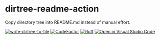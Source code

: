 # dirtree-readme-action

Copy directory tree into README.md instead of manual effort.

[![write-dirtree-to-file](https://github.com/qte77/dirtree-readme-action/actions/workflows/write-dirtree-to-file.yml/badge.svg)](https://github.com/qte77/dirtree-readme-action/actions/workflows/write-dirtree-to-file.yml)
[![CodeFactor](https://www.codefactor.io/repository/github/qte77/dirtree-readme-action/badge)](https://www.codefactor.io/repository/github/qte77/dirtree-readme-action)
[![Ruff](https://github.com/qte77/dirtree-readme-action/actions/workflows/ruff.yml/badge.svg?branch=main)](https://github.com/qte77/dirtree-readme-action/actions/workflows/ruff.yml)
[![Open in Visual Studio Code](https://img.shields.io/static/v1?logo=visualstudiocode&label=&message=Open%20in%20Visual%20Studio%20Code&labelColor=2c2c32&color=007acc&logoColor=007acc)](https://open.vscode.dev/qte77/dirtree-readme-action)

<!--
[![Cirrus CI - Base Branch Build Status](https://img.shields.io/cirrus/github/qte77/dirtree-readme-action?logo=Cirrus-ci)](https://cirrus-ci.com/github/gte77/dirtree-readme-action)
[![wakatime](https://wakatime.com/badge/github/qte77/dirtree-readme-action.svg)](https://wakatime.com/badge/github/qte77/dirtree-readme-action)
-->
